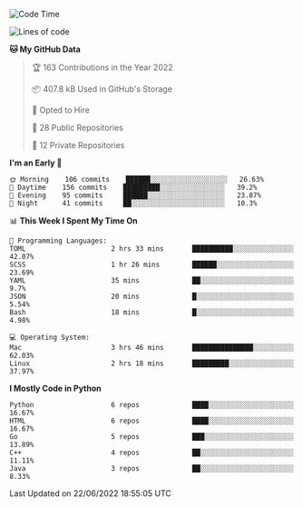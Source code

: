 <!--START_SECTION:waka-->
![Code Time](http://img.shields.io/badge/Code%20Time-33%20hrs%2055%20mins-blue)

![Lines of code](https://img.shields.io/badge/From%20Hello%20World%20I%27ve%20Written-983%20Thousand%20lines%20of%20code-blue)

**🐱 My GitHub Data** 

> 🏆 163 Contributions in the Year 2022
 > 
> 📦 407.8 kB Used in GitHub's Storage 
 > 
> 💼 Opted to Hire
 > 
> 📜 28 Public Repositories 
 > 
> 🔑 12 Private Repositories  
 > 
**I'm an Early 🐤** 

```text
🌞 Morning    106 commits    ██████░░░░░░░░░░░░░░░░░░░   26.63% 
🌆 Daytime    156 commits    █████████░░░░░░░░░░░░░░░░   39.2% 
🌃 Evening    95 commits     ██████░░░░░░░░░░░░░░░░░░░   23.87% 
🌙 Night      41 commits     ██░░░░░░░░░░░░░░░░░░░░░░░   10.3%

```


📊 **This Week I Spent My Time On** 

```text
💬 Programming Languages: 
TOML                     2 hrs 33 mins       ██████████░░░░░░░░░░░░░░░   42.07% 
SCSS                     1 hr 26 mins        ██████░░░░░░░░░░░░░░░░░░░   23.69% 
YAML                     35 mins             ██░░░░░░░░░░░░░░░░░░░░░░░   9.7% 
JSON                     20 mins             █░░░░░░░░░░░░░░░░░░░░░░░░   5.54% 
Bash                     18 mins             █░░░░░░░░░░░░░░░░░░░░░░░░   4.98%

💻 Operating System: 
Mac                      3 hrs 46 mins       ███████████████░░░░░░░░░░   62.03% 
Linux                    2 hrs 18 mins       █████████░░░░░░░░░░░░░░░░   37.97%

```

**I Mostly Code in Python** 

```text
Python                   6 repos             ████░░░░░░░░░░░░░░░░░░░░░   16.67% 
HTML                     6 repos             ████░░░░░░░░░░░░░░░░░░░░░   16.67% 
Go                       5 repos             ███░░░░░░░░░░░░░░░░░░░░░░   13.89% 
C++                      4 repos             ██░░░░░░░░░░░░░░░░░░░░░░░   11.11% 
Java                     3 repos             ██░░░░░░░░░░░░░░░░░░░░░░░   8.33%

```



 Last Updated on 22/06/2022 18:55:05 UTC
<!--END_SECTION:waka-->
